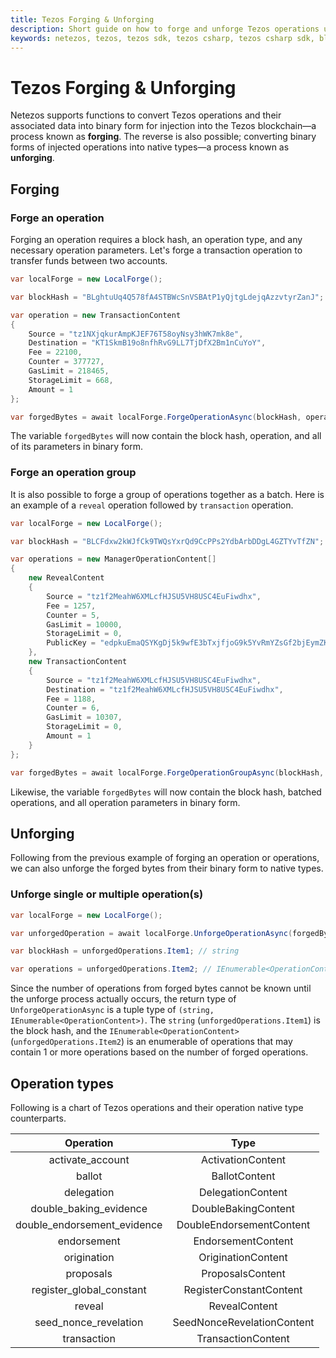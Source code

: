 ```yaml
---
title: Tezos Forging & Unforging
description: Short guide on how to forge and unforge Tezos operations using Netezos, Tezos SDK for .NET developers.
keywords: netezos, tezos, tezos sdk, tezos csharp, tezos csharp sdk, blockchain, blockchain sdk, forging, unforging
---
```


# Tezos Forging & Unforging

Netezos supports functions to convert Tezos operations and their associated data into binary form for injection into the Tezos blockchain&mdash;a process known as **forging**. The reverse is also possible; converting binary forms of injected operations into native types&mdash;a process known as **unforging**.

## Forging

### Forge an operation

Forging an operation requires a block hash, an operation type, and any necessary operation parameters. Let's forge a transaction operation to transfer funds between two accounts.

```cs
var localForge = new LocalForge();

var blockHash = "BLghtuUq4Q578fA4STBWcSnVSBAtP1yQjtgLdejqAzzvtyrZanJ";

var operation = new TransactionContent
{
    Source = "tz1NXjqkurAmpKJEF76T58oyNsy3hWK7mk8e",
    Destination = "KT1SkmB19o8nfhRvG9LL7TjDfX2Bm1nCuYoY",
    Fee = 22100,
    Counter = 377727,
    GasLimit = 218465,
    StorageLimit = 668,
    Amount = 1
};

var forgedBytes = await localForge.ForgeOperationAsync(blockHash, operationArgs);
```

The variable `forgedBytes` will now contain the block hash, operation, and all of its parameters in binary form.

### Forge an operation group

It is also possible to forge a group of operations together as a batch. Here is an example of a `reveal` operation followed by `transaction` operation.

```cs
var localForge = new LocalForge();

var blockHash = "BLCFdxw2kWJfCk9TWQsYxrQd9CcPPs2YdbArbDDgL4GZTYvTfZN";

var operations = new ManagerOperationContent[]
{
    new RevealContent
    {
        Source = "tz1f2MeahW6XMLcfHJSU5VH8USC4EuFiwdhx",
        Fee = 1257,
        Counter = 5,
        GasLimit = 10000,
        StorageLimit = 0,
        PublicKey = "edpkuEmaQSYKgDj5k9wfE3bTxjfjoG9k5YvRmYZsGf2bjEymZKkzNn"
    },
    new TransactionContent
    {
        Source = "tz1f2MeahW6XMLcfHJSU5VH8USC4EuFiwdhx",
        Destination = "tz1f2MeahW6XMLcfHJSU5VH8USC4EuFiwdhx",
        Fee = 1188,
        Counter = 6,
        GasLimit = 10307,
        StorageLimit = 0,
        Amount = 1
    }
};

var forgedBytes = await localForge.ForgeOperationGroupAsync(blockHash, operations);
```

Likewise, the variable `forgedBytes` will now contain the block hash, batched operations, and all operation parameters in binary form.

## Unforging

Following from the previous example of forging an operation or operations, we can also unforge the forged bytes from their binary form to native types.

### Unforge single or multiple operation(s)

```cs
var localForge = new LocalForge();

var unforgedOperation = await localForge.UnforgeOperationAsync(forgedBytes);

var blockHash = unforgedOperations.Item1; // string

var operations = unforgedOperations.Item2; // IEnumerable<OperationContent>
```

Since the number of operations from forged bytes cannot be known until the unforge process actually occurs, the return type of `UnforgeOperationAsync` is a tuple type of `(string, IEnumerable<OperationContent>)`. The `string` (`unforgedOperations.Item1`) is the block hash, and the `IEnumerable<OperationContent>` (`unforgedOperations.Item2`) is an enumerable of operations that may contain 1 or more operations based on the number of forged operations. 

## Operation types

Following is a chart of Tezos operations and their operation native type counterparts.

|         Operation           |            Type            |
| :-------------------------: | :------------------------: |
| activate_account            | ActivationContent          |
| ballot                      | BallotContent              |
| delegation                  | DelegationContent          |
| double_baking_evidence      | DoubleBakingContent        |
| double_endorsement_evidence | DoubleEndorsementContent   |
| endorsement                 | EndorsementContent         |
| origination                 | OriginationContent         |
| proposals                   | ProposalsContent           |
| register_global_constant    | RegisterConstantContent    |
| reveal                      | RevealContent              |
| seed_nonce_revelation       | SeedNonceRevelationContent |
| transaction                 | TransactionContent         |
